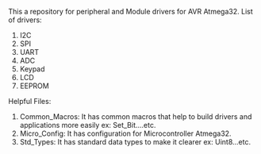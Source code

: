This a repository for peripheral and Module drivers for AVR Atmega32.
List of drivers:
  1. I2C
  2. SPI
  3. UART
  4. ADC
  5. Keypad
  6. LCD
  7. EEPROM

Helpful Files:
  1. Common_Macros: It has common macros that help to build drivers and applications more easily ex: Set_Bit....etc.
  2. Micro_Config: It has configuration for Microcontroller Atmega32.
  3. Std_Types: It has standard data types to make it clearer ex: Uint8...etc.
